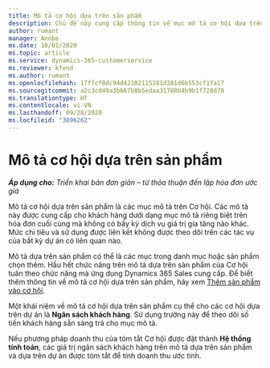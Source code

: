 ```yaml
---
title: Mô tả cơ hội dựa trên sản phẩm
description: Chủ đề này cung cấp thông tin về mục mô tả cơ hội dựa trên sản phẩm trong Project Operations.
author: rumant
manager: Annbe
ms.date: 10/01/2020
ms.topic: article
ms.service: dynamics-365-customerservice
ms.reviewer: kfend
ms.author: rumant
ms.openlocfilehash: 17ffcf8dc94d42102115281d281d6b553cf1fa17
ms.sourcegitcommit: a2c3cd49a3b667b8b5edaa31788b4b9b1f728d78
ms.translationtype: HT
ms.contentlocale: vi-VN
ms.lasthandoff: 09/28/2020
ms.locfileid: "3896262"
---
```

# <a name="product-based-opportunity-lines"></a>Mô tả cơ hội dựa trên sản phẩm

_**Áp dụng cho:** Triển khai bản đơn giản – từ thỏa thuận đến lập hóa đơn ước giá_

Mô tả cơ hội dựa trên sản phẩm là các mục mô tả trên Cơ hội. Các mô tả này được cung cấp cho khách hàng dưới dạng mục mô tả riêng biệt trên hóa đơn cuối cùng mà không có bấy kỳ dịch vụ giá trị gia tăng nào khác. Mức chi tiêu và sử dụng được liên kết không được theo dõi trên các tác vụ của bất kỳ dự án có liên quan nào.

Mô tả dựa trên sản phẩm có thể là các mục trong danh mục hoặc sản phẩm chọn thêm. Hầu hết chức năng trên mô tả dựa trên sản phẩm của Cơ hội tuân theo chức năng mà ứng dụng Dynamics 365 Sales cung cấp. Để biết thêm thông tin về mô tả cơ hội dựa trên sản phẩm, hãy xem [Thêm sản phẩm vào cơ hội](https://docs.microsoft.com/dynamics365/sales-enterprise/add-products-opportunity).

Một khái niệm về mô tả cơ hội dựa trên sản phẩm cụ thể cho các cơ hội dựa trên dự án là **Ngân sách khách hàng**. Sử dụng trường này để theo dõi số tiền khách hàng sẵn sàng trả cho mục mô tả.

Nếu phương pháp doanh thu của tóm tắt Cơ hội được đặt thành **Hệ thống tính toán**, các giá trị ngân sách khách hàng trên mô tả dựa trên sản phẩm và dựa trên dự án được tóm tắt để tính doanh thu ước tính.
